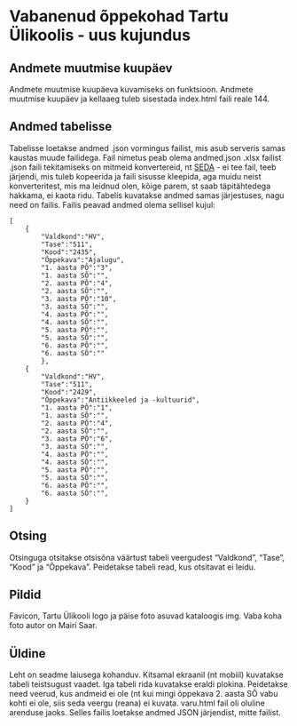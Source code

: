 # Vabanenud õppekohad Tartu Ülikoolis - uus kujundus

## Andmete muutmise kuupäev

Andmete muutmise kuupäeva kuvamiseks on funktsioon. 
Andmete muutmise kuupäev ja kellaaeg tuleb sisestada index.html faili reale 144.

## Andmed tabelisse
Tabelisse loetakse andmed .json vormingus failist, mis asub serveris samas kaustas muude failidega. 
Fail nimetus peab olema andmed.json
.xlsx failist .json faili tekitamiseks on mitmeid konvertereid, nt 
[SEDA](https://www.cloudmersive.com/convert-xlsx-to-json-tool) - ei tee fail, teeb järjendi, mis tuleb kopeerida ja faili sisusse kleepida, aga muidu neist konverteritest, mis ma leidnud olen, kõige parem, st saab täpitähtedega hakkama, ei kaota ridu.
Tabelis kuvatakse andmed samas järjestuses, nagu need on failis.
Failis peavad andmed olema sellisel kujul:

```
[
    {
        "Valdkond":"HV",
        "Tase":"511",
        "Kood":"2435",
        "Õppekava":"Ajalugu",
        "1. aasta PÕ":"3",
        "1. aasta SÕ":"",
        "2. aasta PÕ":"4",
        "2. aasta SÕ":"",
        "3. aasta PÕ":"10",
        "3. aasta SÕ":"",
        "4. aasta PÕ":"",
        "4. aasta SÕ":"",
        "5. aasta PÕ":"",
        "5. aasta SÕ":"",
        "6. aasta PÕ":"",
        "6. aasta SÕ":""
        },
    {
        "Valdkond":"HV",
        "Tase":"511",
        "Kood":"2429",
        "Õppekava":"Antiikkeeled ja -kultuurid", 
        "1. aasta PÕ":"1",
        "1. aasta SÕ":"",
        "2. aasta PÕ":"4",
        "2. aasta SÕ":"",
        "3. aasta PÕ":"6",
        "3. aasta SÕ":"",
        "4. aasta PÕ":"",
        "4. aasta SÕ":"",
        "5. aasta PÕ":"",
        "5. aasta SÕ":"",
        "6. aasta PÕ":"",
        "6. aasta SÕ":"",
    }
]
```

## Otsing
Otsinguga otsitakse otsisõna väärtust tabeli veergudest “Valdkond”, “Tase”, “Kood” ja “Õppekava”. Peidetakse tabeli read, kus otsitavat ei leidu.

## Pildid
Favicon, Tartu Ülikooli logo ja päise foto asuvad kataloogis img.
Vaba koha foto autor on Mairi Saar.

## Üldine
Leht on seadme laiusega kohanduv. Kitsamal ekraanil (nt mobiil) kuvatakse tabeli teistsugust vaadet.
Iga tabeli rida kuvatakse eraldi plokina. 
Peidetakse need veerud, kus andmeid ei ole (nt kui mingi õppekava 2. aasta SÕ vabu kohti ei ole, siis seda veergu (reana) ei kuvata.
varu.html fail oli oluline arenduse jaoks. Selles failis loetakse andmed JSON järjendist, mitte failist.
